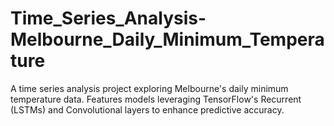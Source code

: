 # Time_Series_Analysis-Melbourne_Daily_Minimum_Temperature
A time series analysis project exploring Melbourne's daily minimum temperature data. Features models leveraging TensorFlow's Recurrent (LSTMs) and Convolutional layers to enhance predictive accuracy.
